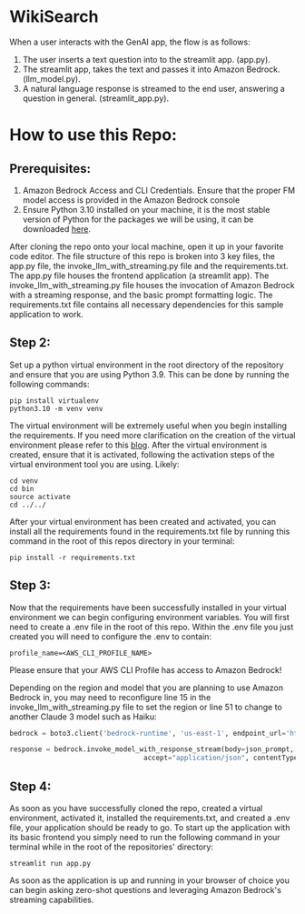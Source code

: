 # WikiSearch

When a user interacts with the GenAI app, the flow is as follows:

1. The user inserts a text question into to the streamlit app. (app.py).
2. The streamlit app, takes the text and passes it into Amazon Bedrock. (llm_model.py).
3. A natural language response is streamed to the end user, answering a question in general. (streamlit_app.py).

# How to use this Repo:

## Prerequisites:

1. Amazon Bedrock Access and CLI Credentials. Ensure that the proper FM model access is provided in the Amazon Bedrock console
2. Ensure Python 3.10 installed on your machine, it is the most stable version of Python for the packages we will be using, it can be downloaded [here](https://www.python.org/downloads/release/python-3911/).

After cloning the repo onto your local machine, open it up in your favorite code editor. The file structure of this repo is broken into 3 key files,
the app.py file, the invoke_llm_with_streaming.py file and the requirements.txt. The app.py file houses the frontend application (a streamlit app). 
The invoke_llm_with_streaming.py file houses the invocation of Amazon Bedrock with a streaming response, and the basic prompt formatting logic.
The requirements.txt file contains all necessary dependencies for this sample application to work.

## Step 2:
Set up a python virtual environment in the root directory of the repository and ensure that you are using Python 3.9. This can be done by running the following commands:
```
pip install virtualenv
python3.10 -m venv venv
```
The virtual environment will be extremely useful when you begin installing the requirements. If you need more clarification on the creation of the virtual environment please refer to this [blog](https://www.freecodecamp.org/news/how-to-setup-virtual-environments-in-python/).
After the virtual environment is created, ensure that it is activated, following the activation steps of the virtual environment tool you are using. Likely:
```
cd venv
cd bin
source activate
cd ../../ 
```
After your virtual environment has been created and activated, you can install all the requirements found in the requirements.txt file by running this command in the root of this repos directory in your terminal:
```
pip install -r requirements.txt
```

## Step 3:
Now that the requirements have been successfully installed in your virtual environment we can begin configuring environment variables.
You will first need to create a .env file in the root of this repo. Within the .env file you just created you will need to configure the .env to contain:

```
profile_name=<AWS_CLI_PROFILE_NAME>
```
Please ensure that your AWS CLI Profile has access to Amazon Bedrock!

Depending on the region and model that you are planning to use Amazon Bedrock in, you may need to reconfigure line 15 in the invoke_llm_with_streaming.py file to set the region or line 51 to change to another Claude 3 model such as Haiku:

```python
bedrock = boto3.client('bedrock-runtime', 'us-east-1', endpoint_url='https://bedrock-runtime.us-east-1.amazonaws.com')

response = bedrock.invoke_model_with_response_stream(body=json_prompt, modelId="anthropic.claude-3-sonnet-20240229-v1:0",
                                 accept="application/json", contentType="application/json")
```

## Step 4:
As soon as you have successfully cloned the repo, created a virtual environment, activated it, installed the requirements.txt, and created a .env file, your application should be ready to go. 
To start up the application with its basic frontend you simply need to run the following command in your terminal while in the root of the repositories' directory:

```
streamlit run app.py
```
As soon as the application is up and running in your browser of choice you can begin asking zero-shot questions and leveraging Amazon Bedrock's streaming capabilities.
